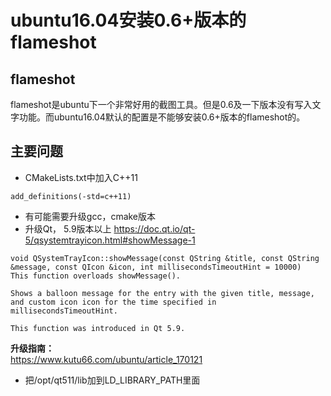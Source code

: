 # ubuntu16.04安装0.6+版本的flameshot
## flameshot
flameshot是ubuntu下一个非常好用的截图工具。但是0.6及一下版本没有写入文字功能。而ubuntu16.04默认的配置是不能够安装0.6+版本的flameshot的。

## 主要问题
+ CMakeLists.txt中加入C++11
```
add_definitions(-std=c++11)
```
+ 有可能需要升级gcc，cmake版本
+ 升级Qt， 5.9版本以上
https://doc.qt.io/qt-5/qsystemtrayicon.html#showMessage-1
```
void QSystemTrayIcon::showMessage(const QString &title, const QString &message, const QIcon &icon, int millisecondsTimeoutHint = 10000)
This function overloads showMessage().

Shows a balloon message for the entry with the given title, message, and custom icon icon for the time specified in millisecondsTimeoutHint.

This function was introduced in Qt 5.9.
```

**升级指南：**    
https://www.kutu66.com/ubuntu/article_170121
+ 把/opt/qt511/lib加到LD_LIBRARY_PATH里面
